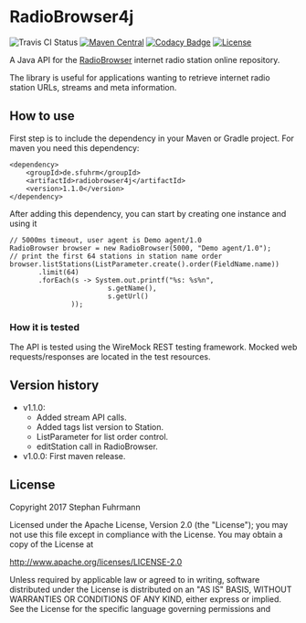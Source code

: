 RadioBrowser4j 
===================
![Travis CI Status](https://travis-ci.org/sfuhrm/radiobrowser4j.svg?branch=master) 
[![Maven Central](https://maven-badges.herokuapp.com/maven-central/de.sfuhrm/radiobrowser4j/badge.svg)](https://maven-badges.herokuapp.com/maven-central/de.sfuhrm/radiobrowser4j) 
[![Codacy Badge](https://api.codacy.com/project/badge/Grade/def6bf015f664ed3b9cf19d93232f4bc)](https://www.codacy.com/app/sfuhrm/radiobrowser4j?utm_source=github.com&amp;utm_medium=referral&amp;utm_content=sfuhrm/radiobrowser4j&amp;utm_campaign=Badge_Grade)
[![License](https://img.shields.io/badge/License-Apache%202.0-blue.svg)](https://opensource.org/licenses/Apache-2.0) 

A Java API for the [RadioBrowser](http://www.radio-browser.info)
internet radio station online repository.

The library is useful for applications wanting to retrieve
internet radio station URLs, streams and meta information.

## How to use

First step is to include the dependency in your Maven or
Gradle project. 
For maven you need this dependency:

    <dependency>
        <groupId>de.sfuhrm</groupId>
        <artifactId>radiobrowser4j</artifactId>
        <version>1.1.0</version>
    </dependency>

After adding this dependency, you can start
by creating one instance and using it

    // 5000ms timeout, user agent is Demo agent/1.0
    RadioBrowser browser = new RadioBrowser(5000, "Demo agent/1.0");
    // print the first 64 stations in station name order
    browser.listStations(ListParameter.create().order(FieldName.name))
           .limit(64)
           .forEach(s -> System.out.printf("%s: %s%n",
                            s.getName(),
                            s.getUrl()
                   ));

### How it is tested

The API is tested using the WireMock REST testing
framework. Mocked web requests/responses are
located in the test resources.


## Version history

* v1.1.0:
  - Added stream API calls.
  - Added tags list version to Station.
  - ListParameter for list order control.
  - editStation call in RadioBrowser.
* v1.0.0: First maven release.

## License

Copyright 2017 Stephan Fuhrmann

Licensed under the Apache License, Version 2.0 (the "License");
you may not use this file except in compliance with the License.
You may obtain a copy of the License at

http://www.apache.org/licenses/LICENSE-2.0

Unless required by applicable law or agreed to in writing, software
distributed under the License is distributed on an "AS IS" BASIS,
WITHOUT WARRANTIES OR CONDITIONS OF ANY KIND, either express or implied.
See the License for the specific language governing permissions and
